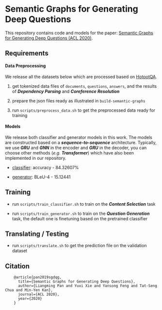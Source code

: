 # Semantic Graphs for Generating Deep Questions

This repository contains code and models for the paper: [Semantic Graphs for Generating Deep Questions (ACL 2020)]().

## Requirements

#### Data Preprocessing

We release all the datasets below which are processed based on [HotpotQA](https://hotpotqa.github.io/).

1. get tokenized data files of `documents`, `questions`, `answers`, and the results of ***Dependency Parsing*** and ***Coreference Resolution***

2. prepare the json files ready as illustrated in `build-semantic-graphs`

3. run `scripts/preprocess_data.sh` to get the preprocessed data ready for training

#### Models

We release both classifier and generator models in this work. The models are constructed based on a ***sequence-to-sequence*** architecture. Typically, we use ***GRU*** and ***GNN*** in the encoder and ***GRU*** in the decoder, you can choose other methods (*e.g.* ***Transformer***) which have also been implemented in our repository.

* [classifier](): accuracy - 84.32607%

* [generator](): BLeU-4 - 15.12441

## Training

* run `scripts/train_classifier.sh` to train on the ***Content Selection*** task

* run `scripts/train_generator.sh` to train on the ***Question Generation*** task, the default one is finetuning based on the pretrained classifier

## Translating / Testing

* run `scripts/translate.sh` to get the prediction file on the validation dataset

## Citation
```
    @article{pan2019sgdqg,
      title={Semantic Graphs for Generating Deep Questions},
      author={Liangming Pan and Yuxi Xie and Yansong Feng and Tat-Seng Chua and Min-Yen Kan},
      journal={ACL 2020},
      year={2020}
    }
```
